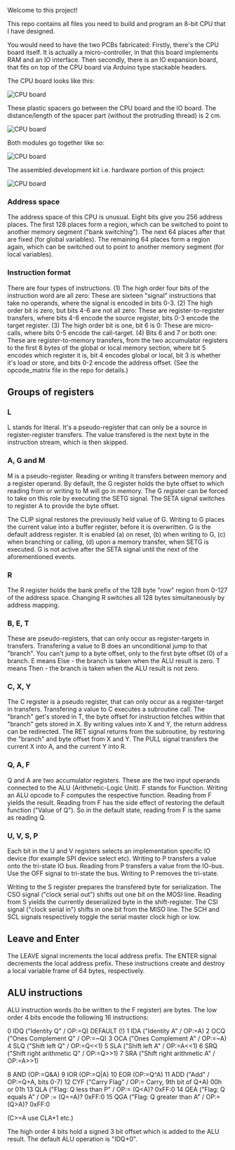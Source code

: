 
Welcome to this project!

This repo contains all files you need to build and program an 8-bit CPU that I have designed.

You would need to have the two PCBs fabricated: Firstly, there's the CPU board itself.
It is actually a micro-controller, in that this board implements RAM and an IO interface.
Then secondly, there is an IO expansion board, that fits on top of the CPU board via Arduino type stackable headers.

The CPU board looks like this:

![CPU board](https://github.com/Dosflange/Sonne/blob/main/board_and_screws.jpg)

These plastic spacers go between the CPU board and the IO board. The distance/length of the spacer part (without the protruding thread) is 2 cm.

![CPU board](https://github.com/Dosflange/Sonne/blob/main/board_screws.jpg)

Both modules go together like so:

![CPU board](https://github.com/Dosflange/Sonne/blob/main/board_sandwich.jpg)

The assembled development kit i.e. hardware portion of this project:

![CPU board](https://github.com/Dosflange/Sonne/blob/main/board_ready.jpg)

### Address space

The address space of this CPU is unusual. Eight bits give you 256 address places. The first 128 places form a region, which can be switched to point to another memory segment ("bank switching"). The next 64 places after that are fixed (for global variables). The remaining 64 places form a region again, which can be switched out to point to another memory segment (for local variables).

### Instruction format

There are four types of instructions. (1) The high order four bits of the instruction word are all zero: These are sixteen "signal" instructions that take no operands, where the signal is encoded in bits 0-3. (2) The high order bit is zero, but bits 4-6 are not all zero: These are register-to-register transfers, where bits 4-6 encode the source register, bits 0-3 encode the target register. (3) The high order bit is one, bit 6 is 0: These are micro-calls, where bits 0-5 encode the call-target. (4) Bits 6 and 7 or both one: These are register-to-memory transfers, from the two accumulator registers to the first 8 bytes of the global or local memory section, where bit 5 encodes which register it is, bit 4 encodes global or local, bit 3 is whether it's load or store, and bits 0-2 encode the address offset. (See the opcode_matrix file in the repo for details.)

## Groups of registers

### L

L stands for literal. It's a pseudo-register that can only be a source in register-register transfers. The value transfered is the next byte in the instruction stream, which is then skipped.

### A, G and M

M is a pseudo-register. Reading or writing it transfers between memory and a register operand.
By default, the G register holds the byte offset to which reading from or writing to M will go in memory. The G register can be forced to take on this role by executing the SETG signal. The SETA signal switches to register A to provide the byte offset.

The CLIP signal restores the previously held value of G. Writing to G places the current value into a buffer register, before it is overwritten. G is the default address register. It is enabled (a) on reset, (b) when writing to G, (c) when branching or calling, (d) upon a memory transfer, when SETG is executed. G is not active after the SETA signal until the next of the aforementioned events.

### R

The R register holds the bank prefix of the 128 byte "row" region from 0-127 of the address space. Changing R switches all 128 bytes simultaneously by address mapping.

### B, E, T

These are pseudo-registers, that can only occur as register-targets in transfers. Transfering a value to B does an unconditional jump to that "branch". You can't jump to a byte offset, only to the first byte offset (0) of a branch. E means Else - the branch is taken when the ALU result is zero. T means Then - the branch is taken when the ALU result is not zero.

### C, X, Y

The C register is a pseudo register, that can only occur as a register-target in transfers. Transfering a value to C executes a subroutine call. The "branch" get's stored in T, the byte offset for instruction fetches within that "branch" gets stored in X. By writing values into X and Y, the return address can be redirected. The RET signal returns from the subroutine, by restoring the "branch" and byte offset from X and Y. The PULL signal transfers the current X into A, and the current Y into R.

### Q, A, F

Q and A are two accumulator registers. These are the two input operands connected to the ALU (Arithmetic-Logic Unit). F stands for Function. Writing an ALU opcode to F computes the respective function. Reading from F yields the result. Reading from F has the side effect of restoring the default function ("Value of Q"). So in the default state, reading from F is the same as reading Q.

### U, V, S, P

Each bit in the U and V registers selects an implementation specific IO device (for example SPI device select etc). Writing to P transfers a value onto the tri-state IO bus. Reading from P transfers a value from the IO-bus. Use the OFF signal to tri-state the bus. Writing to P removes the tri-state.

Writing to the S register prepares the transfered byte for serialization. The CSO signal ("clock serial out") shifts out one bit on the MOSI line. Reading from S yields the currently deserialized byte in the shift-register. The CSI signal ("clock serial in") shifts in one bit from the MISO line. The SCH and SCL signals respectively toggle the serial master clock high or low.


## Leave and Enter

The LEAVE signal increments the local address prefix. The ENTER signal decrements the local address prefix. These instructions create and destroy a local variable frame of 64 bytes, respectively.


## ALU instructions

ALU instruction words (to be written to the F register) are bytes. The low order 4 bits encode the following 16 instructions:

0 IDQ ("Identity Q" / OP:=Q) DEFAULT (!)
1 IDA ("Identity A" / OP:=A)
2 OCQ ("Ones Complement Q" / OP:=~Q)
3 OCA ("Ones Complement A" / OP:=~A)
4 SLQ ("Shift left Q" / OP:=Q<<1)
5 SLA ("Shift left A" / OP:=A<<1)
6 SRQ ("Shift right arithmetic Q" / OP:=Q>>1)
7 SRA ("Shift right arithmetic A" / OP:=A>>1)

 8 AND (OP:=Q&A)
 9 IOR (OP:=Q|A)
10 EOR (OP:=Q^A)
11 ADD ("Add" / OP:=Q+A, bits 0-7)
12 CYF ("Carry Flag" / OP:= Carry, 9th bit of Q+A) 00h or 01h
13 QLA ("Flag: Q less than P" / OP:= (Q<A)? 0xFF:0
14 QEA ("Flag: Q equals A" / OP := (Q==A)? 0xFF:0
15 QGA ("Flag: Q greater than A" / OP:= (Q>A)? 0xFF:0

(C>=A use CLA+1 etc.)

The high order 4 bits hold a signed 3 bit offset which is added to the ALU result. The default ALU operation is "IDQ+0".

